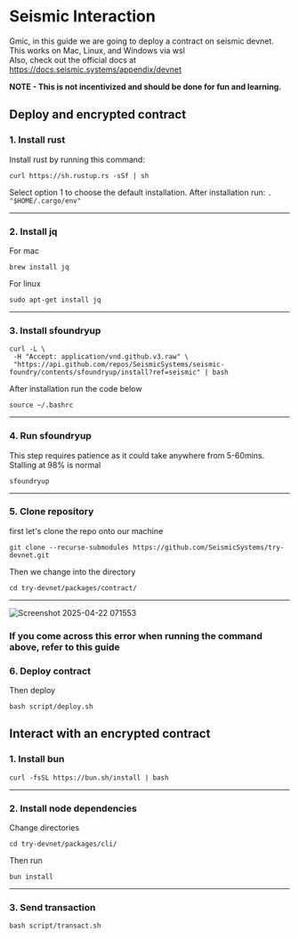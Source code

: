 # Seismic Interaction 

Gmic, in this guide we are going to deploy a contract on seismic devnet. This works on Mac, Linux, and Windows via wsl  
Also, check out the official docs at https://docs.seismic.systems/appendix/devnet

**NOTE - This is not incentivized and should be done for fun and learning.**  
## Deploy and encrypted contract

### 1. Install rust  
Install rust by running this command:

    curl https://sh.rustup.rs -sSf | sh  
    
Select option 1 to choose the default installation. After installation run: ```. "$HOME/.cargo/env"```

<hr/>  

### 2. Install jq
For mac 

    brew install jq  

For linux 

    sudo apt-get install jq
    
<hr/>  

### 3. Install sfoundryup
    curl -L \
     -H "Accept: application/vnd.github.v3.raw" \
     "https://api.github.com/repos/SeismicSystems/seismic-foundry/contents/sfoundryup/install?ref=seismic" | bash
     
After installation run the code below
    
    source ~/.bashrc

<hr/>  


### 4. Run sfoundryup
This step requires patience as it could take anywhere from 5-60mins. Stalling at 98% is normal

    sfoundryup

<hr/>  

### 5. Clone repository
first let's clone the repo onto our machine 

    git clone --recurse-submodules https://github.com/SeismicSystems/try-devnet.git

Then we change into the directory  

    cd try-devnet/packages/contract/
<hr/>  

![Screenshot 2025-04-22 071553](https://github.com/user-attachments/assets/878bd63c-ac1b-4751-a81f-2757ab16adec)
### If you come across this error when running the command above, refer to this guide


### 6. Deploy contract
Then deploy 

    bash script/deploy.sh

## Interact with an encrypted contract

### 1. Install bun

    curl -fsSL https://bun.sh/install | bash

<hr/>  


### 2. Install node dependencies
Change directories 

    cd try-devnet/packages/cli/

Then run 

    bun install

<hr/>  


### 3. Send transaction
    bash script/transact.sh
